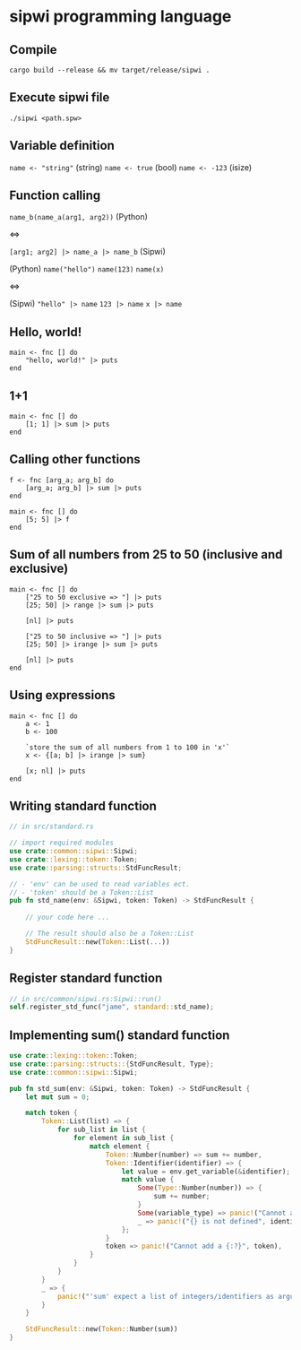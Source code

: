 # sipwi programming language

## Compile

`cargo build --release && mv target/release/sipwi .`

## Execute sipwi file

`./sipwi <path.spw>`

## Variable definition

`name <- "string"` (string)
`name <- true` (bool)
`name <- -123` (isize)

## Function calling

`name_b(name_a(arg1, arg2))` (Python)

<=>

`[arg1; arg2] |> name_a |> name_b` (Sipwi)


(Python)
`name("hello")`
`name(123)`
`name(x)`

<=>

(Sipwi)
`"hello" |> name`
`123 |> name`
`x |> name`


## Hello, world!

```
main <- fnc [] do
    "hello, world!" |> puts
end
```

## 1+1

```
main <- fnc [] do
    [1; 1] |> sum |> puts
end
```

## Calling other functions

```
f <- fnc [arg_a; arg_b] do
    [arg_a; arg_b] |> sum |> puts
end

main <- fnc [] do
    [5; 5] |> f
end
```

## Sum of all numbers from 25 to 50 (inclusive and exclusive)

```
main <- fnc [] do
    ["25 to 50 exclusive => "] |> puts
    [25; 50] |> range |> sum |> puts
    
    [nl] |> puts

    ["25 to 50 inclusive => "] |> puts
    [25; 50] |> irange |> sum |> puts

    [nl] |> puts
end

```

## Using expressions

```
main <- fnc [] do
    a <- 1
    b <- 100

    `store the sum of all numbers from 1 to 100 in 'x'`
    x <- {[a; b] |> irange |> sum} 

    [x; nl] |> puts
end
```

## Writing standard function

```rust
// in src/standard.rs

// import required modules
use crate::common::sipwi::Sipwi;
use crate::lexing::token::Token;
use crate::parsing::structs::StdFuncResult;

// - 'env' can be used to read variables ect.
// - 'token' should be a Token::List
pub fn std_name(env: &Sipwi, token: Token) -> StdFuncResult {
 
    // your code here ...

    // The result should also be a Token::List
    StdFuncResult::new(Token::List(...))
}
```

## Register standard function

```rust
// in src/common/sipwi.rs:Sipwi::run()
self.register_std_func("jame", standard::std_name);
```

## Implementing sum() standard function

```rust
use crate::lexing::token::Token;
use crate::parsing::structs::{StdFuncResult, Type};
use crate::common::sipwi::Sipwi;

pub fn std_sum(env: &Sipwi, token: Token) -> StdFuncResult {
    let mut sum = 0;

    match token {
        Token::List(list) => {
            for sub_list in list {
                for element in sub_list {
                    match element {
                        Token::Number(number) => sum += number,
                        Token::Identifier(identifier) => {
                            let value = env.get_variable(&identifier);
                            match value {
                                Some(Type::Number(number)) => {
                                    sum += number;
                                }
                                Some(variable_type) => panic!("Cannot add a {:?}", variable_type),
                                _ => panic!("{} is not defined", identifier),
                            };
                        }
                        token => panic!("Cannot add a {:?}", token),
                    }
                }
            }
        }
        _ => {
            panic!("'sum' expect a list of integers/identifiers as arguments!")
        }
    }

    StdFuncResult::new(Token::Number(sum))
}
```
